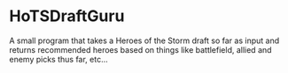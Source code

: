 # HoTSDraftGuru
A small program that takes a Heroes of the Storm draft so far as input and returns recommended heroes based on things like battlefield, allied and enemy picks thus far, etc...
